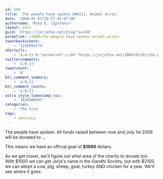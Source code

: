 ```yaml
---
id: 349
title: 'The people have spoken &#8211; Animal Acres'
date: '2008-05-01T18:37:45-07:00'
authorname: 'Mika E. (Ipstenu)'
layout: post
guid: 'https://jorjafox.net/blog/?p=349'
permalink: /2008/the-people-have-spoken-animal-acres/
tweetbackscheck:
    - '1259683274'
shorturls:
    - 'a:4:{s:9:"permalink";s:68:"https://jorjafox.net/2008/05/01/the-people-have-spoken-animal-acres/";s:7:"tinyurl";s:25:"http://tinyurl.com/koffat";s:4:"isgd";s:18:"http://is.gd/53CR2";s:5:"bitly";s:20:"http://bit.ly/6kvwow";}'
twittercomments:
    - 'a:0:{}'
tweetcount:
    - '0'
btc_comment_summary:
    - 'a:0:{}'
btc_comment_counts:
    - 'a:0:{}'
astra_style_timestamp_css:
    - '1634380493'
categories:
    - 'The Site'
tags:
    - advocacy
---
```


The people have spoken.  All funds raised between now and July 1st 2008 will be donated to ...

<a href="http://www.animalacres.org"></a>

This means we have an official goal of <b>$1000</b> dollars.

As we get closer, we'll figure out what area of the charity to donate too. With $1000 we can get Jorja's name in the Gandhi Society, but with $2100, we can adopt a cow, pig, sheep, goat, turkey AND chicken for a year. We'll see where it goes.

